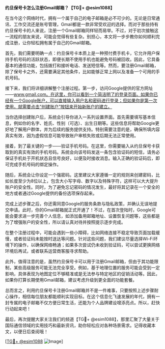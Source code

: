 **约旦保号卡怎么注册Gmail邮箱？【TG💪+ @esim1088】**

在当今这个网络时代，拥有一个属于自己的电子邮箱是必不可少的。无论是日常通讯、工作交流还是账号管理，Gmail都是一款非常受欢迎的选择。而对于那些持有约旦保号卡的人来说，注册一个Gmail邮箱同样轻而易举。不过，对于初次接触这一流程的朋友来说，可能会觉得有些复杂。别担心，本文将一步步教你如何顺利完成注册，让你轻松拥有属于自己的Gmail邮箱。

首先，我们需要明确一点：约旦保号卡本质上是一种预付费手机卡，它允许用户保持手机号码的活跃状态，即便长期不使用手机也能避免号码被回收。因此，它具备基本的通信功能，包括拨打和接听电话、发送短信等。然而，要注册Gmail邮箱，除了保号卡之外，还需要满足其他条件，比如能够正常上网以及准备一个可用的手机号码。

接下来，我们将详细讲解整个注册过程。第一步，访问Google提供的官方网址——www.gmail.com。在这里，你可以看到一个简洁明了的登录页面。如果你已经有一个Google账户，可以直接输入用户名和密码进行登录；但如果你是第一次使用，就需要点击“创建账户”按钮来开始新账户的建立。

当你选择创建账户后，系统会引导你进入一系列设置界面。首先需要填写基本信息，例如你的名字、姓氏、性别（可选）、出生日期等。这些信息将帮助Google更好地了解用户群体，并为后续的服务提供支持。特别需要注意的是，确保所填内容真实有效，因为虚假信息可能导致账户审核失败或后期无法正常使用。

接着，到了最关键的一步——验证手机号码。在这里，你需要输入从约旦保号卡获取到的真实有效的手机号码。系统会向该号码发送一条包含验证码的短信，请务必保证手机处于开机状态且信号良好，以便及时接收消息。输入正确的验证码后，即可完成手机号码的绑定操作。

随后，系统会让你设定一个强密码。这里建议大家遵循一定的规则来创建密码，比如长度至少为8位以上，包含大小写字母、数字以及特殊字符，这样可以大大提升账户的安全性。同时，为了避免忘记密码的情况发生，最好将其记录在一个安全的地方或者通过Google提供的备份选项保存起来。

完成上述步骤之后，你还需同意Google的服务条款与隐私政策，并确认无误地提交申请。此时，你的Gmail邮箱就正式开通了！不过，在首次登陆时，Google可能会要求进一步完善个人信息，如添加备用邮箱地址、设置恢复问题等，这些都是为了增强账户的安全性，所以请认真对待并按照提示逐步完成。

在整个注册过程中，可能会遇到一些小障碍，比如网络连接不稳定导致页面加载缓慢，或者验证码未能按时送达等问题。针对这些问题，我们建议尽量选择Wi-Fi环境下的操作，以确保网络畅通；如果多次尝试仍未收到验证码，可以尝试更换网络环境后再试，或者联系运营商客服寻求帮助。

此外，值得注意的是，虽然约旦保号卡可以用于注册Gmail邮箱，但由于其功能限制，某些高级服务可能无法完全享受。例如，基于地理位置的服务可能会受到一定影响，具体表现为地图定位不够精准或是无法参与特定地区的促销活动等。因此，如果你打算长期使用Gmail邮箱，建议考虑升级到更全面的功能套餐。

总而言之，利用约旦保号卡注册Gmail邮箱并不是一件难事，只要按照上述步骤耐心操作，相信每位朋友都能顺利实现目标。在这个信息化飞速发展的年代，拥有一封专属的电子邮箱不仅方便日常生活，还能为个人品牌建设增添亮点。所以，赶快行动起来吧！

最后，再次提醒大家关注我们的频道【TG💪+ @esim1088】，那里汇聚了大量关于国际通信领域的实用技巧和最新资讯，助你轻松应对各种场景需求。记得收藏本文，以便日后查阅哦！

[[TG💪+ @esim1088](https://t.me/s/esim1088) ![Image](https://i.postimg.cc/4NQfJmqS/Snipaste-2025-05-13-00-14-12.png)]